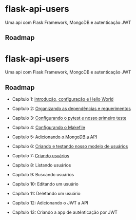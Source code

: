 # flask-api-users

Uma api com Flask Framework, MongoDB e autenticação JWT



## Roadmap
# flask-api-users

Uma api com Flask Framework, MongoDB e autenticação JWT



## Roadmap

* Capítulo 1: [Introdução, configuração e Hello World](https://www.lucassimon.com.br/2018/06/serie-api-em-flask---parte-1---introducao-configuracao-e-hello-world/)

* Capítulo 2: [Organizando as dependências e requerimentos](https://lucassimon.com.br/2018/06/serie-api-em-flask---parte-2---organizando-as-dependencias-e-requerimentos/)

* Capítulo 3: [Configurando o pytest e nosso primeiro teste](https://lucassimon.com.br/2018/06/serie-api-em-flask---parte-3---configurando-o-pytest-e-nosso-primeiro-teste/)

* Capítulo 4: [Configurando o Makefile](https://lucassimon.com.br/2018/06/serie-api-em-flask---parte-4---configurando-o-makefile/)

* Capítulo 5: [Adicionando o MongoDB a API](https://lucassimon.com.br/2018/07/serie-api-em-flask---parte-5---mongodb/)

* Capítulo 6: [Criando e testando nosso modelo de usuários](https://lucassimon.com.br/2018/10/serie-api-em-flask---parte-6---criando-e-testando-nosso-modelo-de-usuarios/)

* Capítulo 7: [Criando usuários](https://lucassimon.com.br/2018/10/serie-api-em-flask---parte-7---criando-usuarios/)

* Capítulo 8: Listando usuários

* Capítulo 9: Buscando usuários

* Capítulo 10: Editando um usuário

* Capítulo 11: Deletando um usuário

* Capítulo 12: Adicionando o JWT a API

* Capítulo 13: Criando a app de autênticação por JWT
